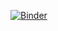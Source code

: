 [![Binder](https://mybinder.org/badge_logo.svg)](https://mybinder.org/v2/gh/ryanboris/jupy-stuff/master?urlpath=https%3A%2F%2Fgithub.com%2Fryanboris%2Fjupy-stuff%2Fblob%2Fmaster%2Fnb.ipynb)

